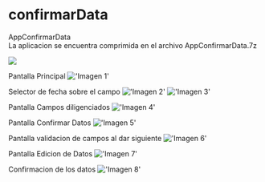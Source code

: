 # confirmarData
AppConfirmarData  
La aplicacion se encuentra comprimida en el archivo AppConfirmarData.7z

![](../../tree/master/screenshoots/1.png)

Pantalla Principal
!['Imagen 1'](https://github.com/bicolorman/AppConfirmarData/blob/master/screenshoots/1.png?raw=true)

Selector de fecha sobre el campo
!['Imagen 2'](https://github.com/bicolorman/AppConfirmarData/blob/master/screenshoots/2.png?raw=true)
!['Imagen 3'](https://github.com/bicolorman/AppConfirmarData/blob/master/screenshoots/3.png?raw=true)

Pantalla Campos diligenciados
!['Imagen 4'](https://github.com/bicolorman/AppConfirmarData/blob/master/screenshoots/4.png?raw=true)

Pantalla Confirmar Datos
!['Imagen 5'](https://github.com/bicolorman/AppConfirmarData/blob/master/screenshoots/5.png?raw=true)

Pantalla validacion de campos al dar siguiente
!['Imagen 6'](https://github.com/bicolorman/AppConfirmarData/blob/master/screenshoots/6.png?raw=true)

Pantalla Edicion de Datos
!['Imagen 7'](https://github.com/bicolorman/AppConfirmarData/blob/master/screenshoots/7.png?raw=true)

Confirmacion de los datos
!['Imagen 8'](https://github.com/bicolorman/AppConfirmarData/blob/master/screenshoots/8.png?raw=true)

